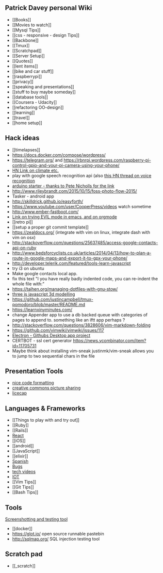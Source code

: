 ## Patrick Davey personal Wiki

* [[Books]]
* [[Movies to watch]]
* [[Mysql Tips]]
* [[css - responsive - design Tips]]
* [[Backbone]]
* [[Tmux]]
* [[Scratchpad]]
* [[Server Setup]]
* [[Quotes]]
* [[lent items]]
* [[bike and car stuff]]
* [[raspberrypi]]
* [[privacy]]
* [[speaking and presentations]]
* [[stuff to buy maybe someday]]
* [[database tools]]
* [[Coursera - Udacity]]
* [[refactoring OO-design]]
* [[learning]]
* [[travel]]
* [[home setup]]

## Hack ideas
* [[timelapses]]
* https://docs.docker.com/compose/wordpress/
* https://telegram.org/ and https://rbnrpi.wordpress.com/raspberry-pi-control-gpio-and-your-pi-camera-using-your-phone/
* [HN Link on climate etc.](https://news.ycombinator.com/item?id=10622615)
* play with google speech recognition api (also [this HN thread on voice recognition](https://news.ycombinator.com/item?id=11347872)
* [arduino starter - thanks to Pete Nicholls for the link](https://gist.github.com/Aupajo/501c719de8647320ebe2)
* http://www.rileybrandt.com/2015/10/15/foss-photo-flow-2015/
* Tasker - android app
* http://skilldrick.github.io/easyforth/
* https://www.youtube.com/user/CooperPress/videos watch sometime
* http://www.ember-fastboot.com/
* [Link on trying EVIL mode in emacs, and on orgmode](https://news.ycombinator.com/item?id=11387787)
* [[retro pi]]
* [[setup a proper git commit template]]
* https://zealdocs.org/ (integrate with vim on linux, integrate dash with vim on osx)
* http://stackoverflow.com/questions/25637485/access-google-contacts-api-on-ruby
* http://www.bedsforcyclists.co.uk/articles/2014/04/13/how-to-plan-a-route-in-google-maps-and-export-it-to-gpx-your-phone/
* http://developer.telerik.com/featured/tools-learn-javascript
* try i3 on ubuntu
* Make google contacts local app.
* fix this text "I you have really badly indented code, you can re-indent the whole file with:"
* https://taihen.org/managing-dotfiles-with-gnu-stow/
* [three js javascript 3d modelling](http://tympanus.net/codrops/2016/04/26/the-aviator-animating-basic-3d-scene-threejs/?utm_source=javascriptweekly&utm_medium=email)
* https://github.com/justincampbell/tmux-pomodoro/blob/master/README.md
* https://learnxinyminutes.com/
* change Appender app to use a db backed queue with categories of pages to append to. something like an iftt app perhaps ?
* http://stackoverflow.com/questions/3828606/vim-markdown-folding
* https://github.com/vimwiki/vimwiki/issues/117
* [Electron - Githubs Desktop app project](https://github.com/blog/2167-electron-1-0-is-here?utm_source=hackernewsletter&utm_medium=email&utm_term=show_hn)
* CERTBOT - ssl cert generator https://news.ycombinator.com/item?id=11705731
* Maybe think about installing vim-sneak justinmk/vim-sneak allows you to jump to two sequential chars in the file


## Presentation Tools
* [nice code formatting](https://github.com/thejameskyle/spectacle-code-slide)
* [creative commons picture sharing](https://visualhunt.com/)
* [licecap](http://www.cockos.com/licecap/)

## Languages & Frameworks
* [[Things to play with and try out]]
* [[Ruby]]
* [[Rails]]
* [React](React)
* [[iOS]]
* [[android]]
* [[JavaScript]]
* [[elixir]]
* [Spanish](Spanish)
* [Bugs](Bugs)
* [tech videos](tech_videos.md)
* [IOT](IOT)
* [[Vim Tips]]
* [[Git Tips]]
* [[Bash Tips]]

## Tools
[Screenshotting and testing tool](http://casperjs.org/)
* [[docker]]
* https://glot.io/ open source runnable pastebin
* http://sqlmap.org/ SQL injection testing tool

## Scratch pad
* [[_scratch]]
